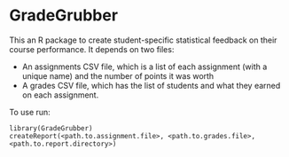 GradeGrubber
============

This an R package to create student-specific statistical feedback on
their course performance. It depends on two files: 
- An assignments CSV file, which is a list of each assignment (with a
  unique name) and the number of points it was worth
- A grades CSV file, which has the list of students and what they
  earned on each assignment. 

To use run: 

	library(GradeGrubber) 
	createReport(<path.to.assignment.file>, <path.to.grades.file>, <path.to.report.directory>) 





